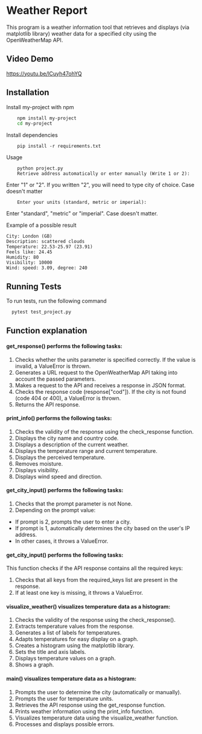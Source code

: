 # Weather Report

This program is a weather information tool that retrieves and displays (via matplotlib library) weather data for a specified city using the OpenWeatherMap API. 

## Video Demo

https://youtu.be/lCuyh47ohYQ



## Installation

Install my-project with npm

```bash
    npm install my-project
    cd my-project
```  
Install dependencies
```
    pip install -r requirements.txt
```
Usage
```
    python project.py
    Retrieve address automatically or enter manually (Write 1 or 2):
```
Enter "1" or "2". If you written "2", you will need to type city of choice. Case doesn't matter 
```
    Enter your units (standard, metric or imperial): 
```
Enter "standard", "metric" or "imperial". Case doesn't matter.

Example of a possible result
```
City: London (GB)
Description: scattered clouds
Temperature: 22.53-25.97 (23.91)
Feels like: 24.45
Humidity: 80
Visibility: 10000
Wind: speed: 3.09, degree: 240
```
## Running Tests

To run tests, run the following command

```bash
  pytest test_project.py
```


## Function explanation

#### get_response() performs the following tasks:

1. Checks whether the units parameter is specified correctly. If the value is invalid, a ValueError is thrown.
2. Generates a URL request to the OpenWeatherMap API taking into account the passed parameters.
3. Makes a request to the API and receives a response in JSON format.
4. Checks the response code (response["cod"]). If the city is not found (code 404 or 400), a ValueError is thrown.
5. Returns the API response.

#### print_info() performs the following tasks:
1. Checks the validity of the response using the check_response function.
2. Displays the city name and country code.
3. Displays a description of the current weather.
4. Displays the temperature range and current temperature.
5. Displays the perceived temperature.
6. Removes moisture.
7. Displays visibility.
8. Displays wind speed and direction.

#### get_city_input() performs the following tasks:
1. Checks that the prompt parameter is not None.
2. Depending on the prompt value:
- If prompt is 2, prompts the user to enter a city.
- If prompt is 1, automatically determines the city based on the user's IP address.
- In other cases, it throws a ValueError.

#### get_city_input() performs the following tasks:
This function checks if the API response contains all the required keys:

1. Checks that all keys from the required_keys list are present in the response.
2. If at least one key is missing, it throws a ValueError.

#### visualize_weather() visualizes temperature data as a histogram:
1. Checks the validity of the response using the check_response().
2. Extracts temperature values ​​from the response.
3. Generates a list of labels for temperatures.
4. Adapts temperatures for easy display on a graph.
5. Creates a histogram using the matplotlib library.
6. Sets the title and axis labels.
7. Displays temperature values ​​on a graph.
8. Shows a graph.

#### main() visualizes temperature data as a histogram:
1. Prompts the user to determine the city (automatically or manually).
2. Prompts the user for temperature units.
3. Retrieves the API response using the get_response function.
4. Prints weather information using the print_info function.
5. Visualizes temperature data using the visualize_weather function.
6. Processes and displays possible errors.
